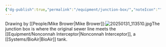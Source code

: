 ```yaml
---
{"dg-publish":true,"permalink":"/equipment/junction-box/","noteIcon":"","created":"2025-05-20T10:31:33.907-05:00"}
---
```


Drawing by [[People/Mike Brower\|Mike Brower]]:![20250131_113510.jpg](/img/user/20250131_113510.jpg)The junction box is where the original sewer line meets the [[Equipment/Nonconnah Interceptor\|Nonconnah Interceptor]], a [[Systems/BioAir\|BioAir]] tank.
